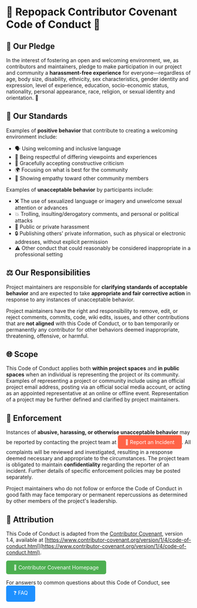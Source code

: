 # 🌟 Repopack Contributor Covenant Code of Conduct 🌟

## 🙌 Our Pledge

In the interest of fostering an open and welcoming environment, we, as contributors and maintainers, pledge to make participation in our project and community a **harassment-free experience** for everyone—regardless of age, body size, disability, ethnicity, sex characteristics, gender identity and expression, level of experience, education, socio-economic status, nationality, personal appearance, race, religion, or sexual identity and orientation. 🌈

## 🌟 Our Standards

Examples of **positive behavior** that contribute to creating a welcoming environment include:

- 🗣️ Using welcoming and inclusive language
- 🤝 Being respectful of differing viewpoints and experiences
- 🙏 Gracefully accepting constructive criticism
- 🌍 Focusing on what is best for the community
- 💖 Showing empathy toward other community members

Examples of **unacceptable behavior** by participants include:

- ❌ The use of sexualized language or imagery and unwelcome sexual attention or advances
- 💥 Trolling, insulting/derogatory comments, and personal or political attacks
- 🚫 Public or private harassment
- 🔒 Publishing others' private information, such as physical or electronic addresses, without explicit permission
- ⚠️ Other conduct that could reasonably be considered inappropriate in a professional setting

## ⚖️ Our Responsibilities

Project maintainers are responsible for **clarifying standards of acceptable behavior** and are expected to take **appropriate and fair corrective action** in response to any instances of unacceptable behavior.

Project maintainers have the right and responsibility to remove, edit, or reject comments, commits, code, wiki edits, issues, and other contributions that are **not aligned** with this Code of Conduct, or to ban temporarily or permanently any contributor for other behaviors deemed inappropriate, threatening, offensive, or harmful.

## 🌐 Scope

This Code of Conduct applies both **within project spaces** and **in public spaces** when an individual is representing the project or its community. Examples of representing a project or community include using an official project email address, posting via an official social media account, or acting as an appointed representative at an online or offline event. Representation of a project may be further defined and clarified by project maintainers.

## 🚨 Enforcement

Instances of **abusive, harassing, or otherwise unacceptable behavior** may be reported by contacting the project team at <a href="mailto:koukun0120@gmail.com" style="background-color:#ff6347;color:white;padding:10px 20px;text-align:center;text-decoration:none;display:inline-block;border-radius:5px;">📧 Report an Incident</a>. All complaints will be reviewed and investigated, resulting in a response deemed necessary and appropriate to the circumstances. The project team is obligated to maintain **confidentiality** regarding the reporter of an incident. Further details of specific enforcement policies may be posted separately.

Project maintainers who do not follow or enforce the Code of Conduct in good faith may face temporary or permanent repercussions as determined by other members of the project's leadership.

## 📝 Attribution

This Code of Conduct is adapted from the [Contributor Covenant][homepage], version 1.4, available at [https://www.contributor-covenant.org/version/1/4/code-of-conduct.html](https://www.contributor-covenant.org/version/1/4/code-of-conduct.html).

<a href="https://www.contributor-covenant.org" style="background-color:#4CAF50;color:white;padding:10px 20px;text-align:center;text-decoration:none;display:inline-block;border-radius:5px;">🔗 Contributor Covenant Homepage</a>

For answers to common questions about this Code of Conduct, see <a href="https://www.contributor-covenant.org/faq" style="background-color:#1E90FF;color:white;padding:10px 20px;text-align:center;text-decoration:none;display:inline-block;border-radius:5px;">❓ FAQ</a>

[homepage]: https://www.contributor-covenant.org

